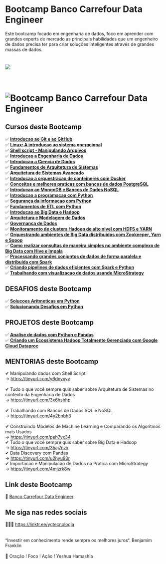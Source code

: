 # Bootcamp Banco Carrefour Data Engineer

Este bootcamp focado em engenharia de dados, foco em aprender com grandes experts de mercado as principais habilidades que um engenheiro de dados precisa ter para criar soluções inteligentes através de grandes massas de dados.

<h1>
   <img src="https://i.ibb.co/Pg5FzB9/d7be5c57-e2a2-4e6a-82ce-240fa0f8547d.png" border="0">
</h1>
<br>
<h1>
   <img src="https://i.ibb.co/93DXdL3/A06F0C66.jpg" alt="Bootcamp Banco Carrefour Data Engineer" border="0"></a>
</h1>

## Cursos deste Bootcamp 
✅ **<a href="https://certificates.digitalinnovation.one/200FFE59">Introducao ao Git e ao GitHub</a>** <br>
✅ **<a href="https://tinyurl.com/5f7sa42h">Linux: A introducao ao sistema operacional</a>** <br>
✅ **<a href="https://tinyurl.com/54abzfux">Shell script - Manipulando Arquivos </a>** <br>
✅ **<a href="https://github.com/saldanhayg/Bootcamp_Banco_Carrefour_Data_Engineer/tree/main/0%20-%20CURSOS/4_Introducao%20a%20Engenharia%20de%20Dados">Introducao a Engenharia de Dados</a>** <br>
✅ **<a href="https://github.com/saldanhayg/Bootcamp_Banco_Carrefour_Data_Engineer/tree/main/0%20-%20CURSOS/5_Introducao%20a%20Ciencia%20de%20Dados">Introducao a Ciencia de Dados</a>** <br>
✅ **<a href="https://certificates.digitalinnovation.one/33D9A38E">Fundamentos de Arquitetura de Sistemas</a>** <br>
✅ **<a href="https://certificates.digitalinnovation.one/86EC0F0A">Arquitetura de Sistemas Avancado</a>** <br>
✅ **<a href="https://certificates.digitalinnovation.one/DE9EC992">Introducao a orquestracao de conteineres com Docker</a>** <br>
✅ **<a href="https://github.com/saldanhayg/Bootcamp_Banco_Carrefour_Data_Engineer/tree/main/0%20-%20CURSOS/9_Conceitos%20e%20melhores%20praticas%20com%20bancos%20de%20dados%20PostgreSQL">Conceitos e melhores praticas com bancos de dados PostgreSQL</a>** <br>
✅ **<a href="https://github.com/saldanhayg/Bootcamp_Banco_Carrefour_Data_Engineer/tree/main/0%20-%20CURSOS/10_Introducao%20ao%20MongoDB%20e%20Bancos%20de%20Dados%20NoSQL">Introducao ao MongoDB e Bancos de Dados NoSQL</a>** <br>
✅ **<a href="https://tinyurl.com/wjzeys3y">Introducao a programacao com Python</a>** <br>
✅ **<a href="">Segurança da informacao com Python</a>** <br>
✅ **<a href="">Fundamentos de ETL com Python</a>** <br>
✅ **<a href="https://github.com/saldanhayg/Bootcamp_Banco_Carrefour_Data_Engineer/tree/main/0%20-%20CURSOS/14_Introducao%20ao%20Big%20Data%20e%20Hadoop">Introducao ao Big Data e Hadoop</a>** <br>
✅ **<a href="https://github.com/saldanhayg/Bootcamp_Banco_Carrefour_Data_Engineer/tree/main/0%20-%20CURSOS/15_Arquitetura%20e%20Modelagem%20de%20Dados">Arquitetura e Modelagem de Dados </a>** <br>
✅ **<a href="https://github.com/saldanhayg/Bootcamp_Banco_Carrefour_Data_Engineer/tree/main/0%20-%20CURSOS/16_Governanca%20de%20Dados">Governanca de Dados</a>** <br>
✅ **<a href="https://github.com/saldanhayg/Bootcamp_Banco_Carrefour_Data_Engineer/tree/main/0%20-%20CURSOS/17_Monitoramento%20de%20clusters%20Hadoop%20de%20alto%20nivel%20com%20HDFS%20e%20YARN">Monitoramento de clusters Hadoop de alto nivel com HDFS e YARN</a>** <br>
✅ **<a href="">Orquestrando ambientes de Big Data distribuidos com Zookeeper, Yarn e Sqoop</a>** <br>
✅ **<a href="">Como realizar consultas de maneira simples no ambiente complexo de Big Data com Hive e Impala</a>** <br>
✅ **<a href="">Processando grandes conjuntos de dados de forma paralela e distribuida com Spark</a>** <br>
✅ **<a href="">Criando pipelines de dados eficientes com Spark e Python</a>** <br>
✅ **<a href="">Trabalhando com visualizacao de dados usando MicroStrategy</a>** <br>

## DESAFIOS deste Bootcamp 
✅ **<a href="">Solucoes Aritmeticas em Python</a>** <br>
✅ **<a href="">Solucionando Desafios em Python</a>** <br>

## PROJETOS deste Bootcamp 
✅ **<a href="">Analise de dados com Python e Pandas</a>** <br>
✅ **<a href="https://tinyurl.com/hvjvwbfa">Criando um Ecossistema Hadoop Totalmente Gerenciado com Google Cloud Dataproc</a>** <br>
  

## MENTORIAS deste Bootcamp 
 
✔  Manipulando dados com Shell Script<br>
   -> https://tinyurl.com/y6dnyxyy<br>
<br>
✔  Tudo o que você sempre quis saber sobre Arquitetura de Sistemas no contexto da Engenharia de Dados<br>
    -> https://tinyurl.com/3x6hshhp<br>
<br>
✔  Trabalhando com Bancos de Dados SQL e NoSQL<br>
   -> https://tinyurl.com/4y2bnbh3<br>
<br>
✔  Construindo Modelos de Machine Learning e Comparando os Algoritmos mais Usados<br>
   -> https://tinyurl.com/peh7yx34
<br>
✔  Tudo o que você sempre quis saber sobre Big Data e Hadoop<br>
   -> https://tinyurl.com/35aj7nzx
<br>
✔  Data Discovery com Pandas<br>
   -> https://tinyurl.com/u2hyu93r
<br>
✔  Importacao e Manipulacao de Dados na Pratica com MicroStrategy<br>
   -> https://tinyurl.com/4mjzrk8w
<br>

## Link deste Bootcamp

 🎯 <a href="https://web.digitalinnovation.one/track/banco-carrefour-data-engineer?tab=path" target="_blank">Banco Carrefour Data Engineer</a>

## Me siga nas redes sociais

👨‍💼🔮  https://linktr.ee/ygtecnologia 
<br>
<br> 
<br> 
“Investir em conhecimento rende sempre os melhores juros“. Benjamim Franklin
<br>
<br> 
🙏 Oração ! Foco ! Ação ! Yeshua Hamashia